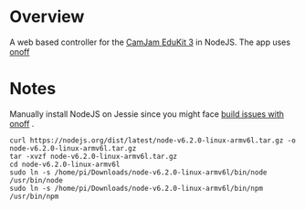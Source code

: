 # Overview

A web based controller for the [CamJam EduKit 3](http://camjam.me/?page_id=1035) in NodeJS. The app uses [onoff](https://github.com/fivdi/onoff) 


# Notes

Manually install NodeJS on Jessie since you might face [build issues with onoff](https://github.com/fivdi/onoff/wiki/Node.js-v0.10.29-and-native-addons-on-the-Raspberry-Pi) . 

```
curl https://nodejs.org/dist/latest/node-v6.2.0-linux-armv6l.tar.gz -o node-v6.2.0-linux-armv6l.tar.gz
tar -xvzf node-v6.2.0-linux-armv6l.tar.gz
cd node-v6.2.0-linux-armv6l
sudo ln -s /home/pi/Downloads/node-v6.2.0-linux-armv6l/bin/node /usr/bin/node
sudo ln -s /home/pi/Downloads/node-v6.2.0-linux-armv6l/bin/npm /usr/bin/npm
```


